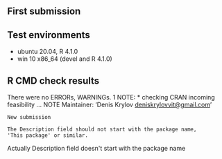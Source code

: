 ## First submission

## Test environments
* ubuntu 20.04, R 4.1.0
* win 10 x86_64 (devel and R 4.1.0)

## R CMD check results
There were no ERRORs, WARNINGs.
1 NOTE:
    * checking CRAN incoming feasibility ... NOTE
    Maintainer: ‘Denis Krylov <deniskrylovvit@gmail.com>’
    
    New submission

    The Description field should not start with the package name, 
    'This package' or similar.

Actually Description field doesn't start with the package name

